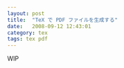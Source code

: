 ```yaml
---
layout: post
title:  "TeX で PDF ファイルを生成する"
date:   2008-09-12 12:43:01
category: tex
tags: tex pdf
---
```


WIP

